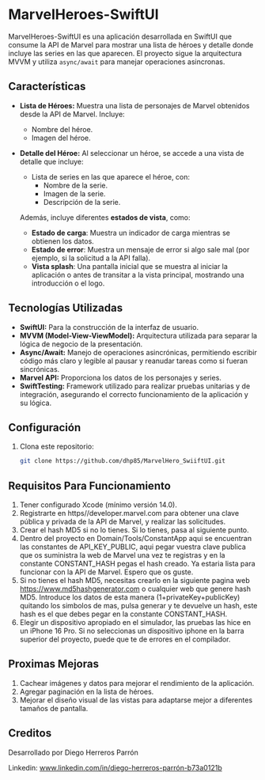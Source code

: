 # MarvelHeroes-SwiftUI

MarvelHeroes-SwiftUI es una aplicación desarrollada en SwiftUI que consume la API de Marvel para mostrar una lista de héroes y detalle donde incluye las series en las que aparecen. El proyecto sigue la arquitectura MVVM y utiliza `async/await` para manejar operaciones asincronas.

## Características

- **Lista de Héroes:** Muestra una lista de personajes de Marvel obtenidos desde la API de Marvel. Incluye:
  - Nombre del héroe.
  - Imagen del héroe.
  
- **Detalle del Héroe:** Al seleccionar un héroe, se accede a una vista de detalle que incluye:
  - Lista de series en las que aparece el héroe, con:
    - Nombre de la serie.
    - Imagen de la serie.
    - Descripción de la serie.
  
  Además, incluye diferentes **estados de vista**, como:
  - **Estado de carga**: Muestra un indicador de carga mientras se obtienen los datos.
  - **Estado de error**: Muestra un mensaje de error si algo sale mal (por ejemplo, si la solicitud a la API falla).
  - **Vista splash**: Una pantalla inicial que se muestra al iniciar la aplicación o antes de transitar a la vista principal, mostrando una introducción o el logo.

## Tecnologías Utilizadas

- **SwiftUI:** Para la construcción de la interfaz de usuario.
- **MVVM (Model-View-ViewModel):** Arquitectura utilizada para separar la lógica de negocio de la presentación.
- **Async/Await:** Manejo de operaciones asincrónicas, permitiendo escribir código más claro y legible al pausar y reanudar tareas como si fueran sincrónicas.
- **Marvel API:** Proporciona los datos de los personajes y series.
- **SwiftTesting:** Framework utilizado para realizar pruebas unitarias y de integración, asegurando el correcto funcionamiento de la aplicación y su lógica.

## Configuración

1. Clona este repositorio:
   ```bash
   git clone https://github.com/dhp85/MarvelHero_SwiiftUI.git

## Requisitos Para Funcionamiento

1. Tener configurado Xcode (mínimo versión 14.0).
2. Registrarte en https//developer.marvel.com para obtener una clave pública y privada de la API de Marvel, y realizar las solicitudes.
3. Crear el hash MD5 si no lo tienes. Si lo tienes, pasa al siguiente punto.
4. Dentro del proyecto en Domain/Tools/ConstantApp aqui se encuentran las constantes de API_KEY_PUBLIC, aqui pegar vuestra clave publica que os suministra la web de Marvel una vez te registras y en la constante CONSTANT_HASH pegas el hash creado. Ya estaria lista para funcionar con la API de Marvel. Espero que os guste.
5. Si no tienes el hash MD5, necesitas crearlo en la siguiente pagina web https://www.md5hashgenerator.com o cualquier web que genere hash MD5. Introduce los datos de esta manera (1+privateKey+publicKey) quitando los simbolos de mas, pulsa generar y te devuelve un hash, este hash es el que debes pegar en la constante CONSTANT_HASH.
6. Elegir un dispositivo apropiado en el simulador, las pruebas las hice en un iPhone 16 Pro. Si no seleccionas un dispositivo iphone en la barra superior del proyecto, puede que te de errores en el compilador.

## Proximas Mejoras

1. Cachear imágenes y datos para mejorar el rendimiento de la aplicación.
2. Agregar paginación en la lista de héroes.
3. Mejorar el diseño visual de las vistas para adaptarse mejor a diferentes tamaños de pantalla.


## Creditos

 Desarrollado por Diego Herreros Parrón

Linkedin: www.linkedin.com/in/diego-herreros-parrón-b73a0121b
